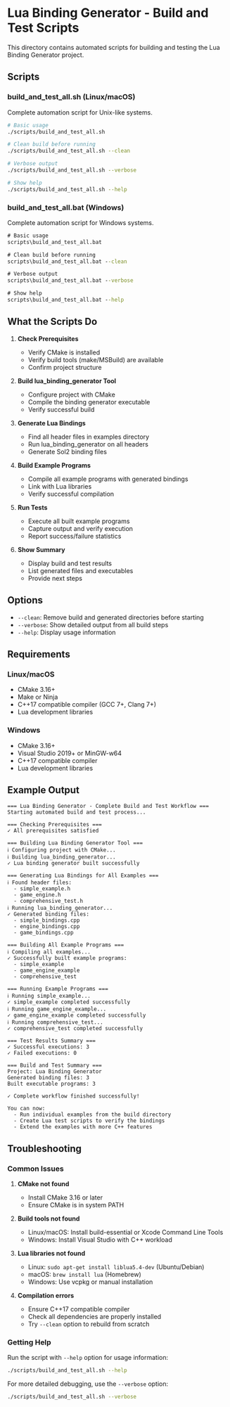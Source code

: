 # Lua Binding Generator - Build and Test Scripts

This directory contains automated scripts for building and testing the Lua Binding Generator project.

## Scripts

### build_and_test_all.sh (Linux/macOS)
Complete automation script for Unix-like systems.

```bash
# Basic usage
./scripts/build_and_test_all.sh

# Clean build before running
./scripts/build_and_test_all.sh --clean

# Verbose output
./scripts/build_and_test_all.sh --verbose

# Show help
./scripts/build_and_test_all.sh --help
```

### build_and_test_all.bat (Windows)
Complete automation script for Windows systems.

```cmd
# Basic usage
scripts\build_and_test_all.bat

# Clean build before running
scripts\build_and_test_all.bat --clean

# Verbose output
scripts\build_and_test_all.bat --verbose

# Show help
scripts\build_and_test_all.bat --help
```

## What the Scripts Do

1. **Check Prerequisites**
   - Verify CMake is installed
   - Verify build tools (make/MSBuild) are available
   - Confirm project structure

2. **Build lua_binding_generator Tool**
   - Configure project with CMake
   - Compile the binding generator executable
   - Verify successful build

3. **Generate Lua Bindings**
   - Find all header files in examples directory
   - Run lua_binding_generator on all headers
   - Generate Sol2 binding files

4. **Build Example Programs**
   - Compile all example programs with generated bindings
   - Link with Lua libraries
   - Verify successful compilation

5. **Run Tests**
   - Execute all built example programs
   - Capture output and verify execution
   - Report success/failure statistics

6. **Show Summary**
   - Display build and test results
   - List generated files and executables
   - Provide next steps

## Options

- `--clean`: Remove build and generated directories before starting
- `--verbose`: Show detailed output from all build steps
- `--help`: Display usage information

## Requirements

### Linux/macOS
- CMake 3.16+
- Make or Ninja
- C++17 compatible compiler (GCC 7+, Clang 7+)
- Lua development libraries

### Windows
- CMake 3.16+
- Visual Studio 2019+ or MinGW-w64
- C++17 compatible compiler
- Lua development libraries

## Example Output

```
=== Lua Binding Generator - Complete Build and Test Workflow ===
Starting automated build and test process...

=== Checking Prerequisites ===
✓ All prerequisites satisfied

=== Building Lua Binding Generator Tool ===
ℹ Configuring project with CMake...
ℹ Building lua_binding_generator...
✓ Lua binding generator built successfully

=== Generating Lua Bindings for All Examples ===
ℹ Found header files:
  - simple_example.h
  - game_engine.h
  - comprehensive_test.h
ℹ Running lua_binding_generator...
✓ Generated binding files:
  - simple_bindings.cpp
  - engine_bindings.cpp
  - game_bindings.cpp

=== Building All Example Programs ===
ℹ Compiling all examples...
✓ Successfully built example programs:
  - simple_example
  - game_engine_example
  - comprehensive_test

=== Running Example Programs ===
ℹ Running simple_example...
✓ simple_example completed successfully
ℹ Running game_engine_example...
✓ game_engine_example completed successfully
ℹ Running comprehensive_test...
✓ comprehensive_test completed successfully

=== Test Results Summary ===
✓ Successful executions: 3
✓ Failed executions: 0

=== Build and Test Summary ===
Project: Lua Binding Generator
Generated binding files: 3
Built executable programs: 3

✓ Complete workflow finished successfully!

You can now:
  - Run individual examples from the build directory
  - Create Lua test scripts to verify the bindings
  - Extend the examples with more C++ features
```

## Troubleshooting

### Common Issues

1. **CMake not found**
   - Install CMake 3.16 or later
   - Ensure CMake is in system PATH

2. **Build tools not found**
   - Linux/macOS: Install build-essential or Xcode Command Line Tools
   - Windows: Install Visual Studio with C++ workload

3. **Lua libraries not found**
   - Linux: `sudo apt-get install liblua5.4-dev` (Ubuntu/Debian)
   - macOS: `brew install lua` (Homebrew)
   - Windows: Use vcpkg or manual installation

4. **Compilation errors**
   - Ensure C++17 compatible compiler
   - Check all dependencies are properly installed
   - Try `--clean` option to rebuild from scratch

### Getting Help

Run the script with `--help` option for usage information:

```bash
./scripts/build_and_test_all.sh --help
```

For more detailed debugging, use the `--verbose` option:

```bash
./scripts/build_and_test_all.sh --verbose
```